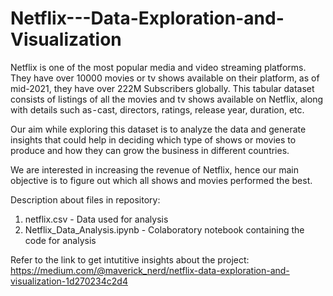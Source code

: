 # Netflix---Data-Exploration-and-Visualization

Netflix is one of the most popular media and video streaming platforms. They have over 10000 movies or tv shows available on their platform, as of mid-2021, they have over 222M Subscribers globally. This tabular dataset consists of listings of all the movies and tv shows available on Netflix, along with details such as - cast, directors, ratings, release year, duration, etc. 

Our aim while exploring this dataset is to analyze the data and generate insights that could help in deciding which type of shows or movies to produce and how they can grow the business in different countries.

We are interested in increasing the revenue of Netflix, hence our main objective is to figure out which all shows and movies performed the best.

Description about files in repository:
1. netflix.csv - Data used for analysis
2. Netflix_Data_Analysis.ipynb - Colaboratory notebook containing the code for analysis

Refer to the link to get intutitive insights about the project: 
https://medium.com/@maverick_nerd/netflix-data-exploration-and-visualization-1d270234c2d4

